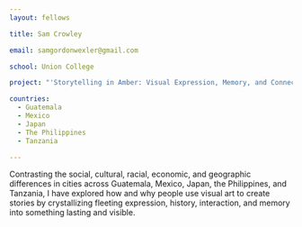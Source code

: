 ```yaml
---
layout: fellows

title: Sam Crowley

email: samgordonwexler@gmail.com

school: Union College

project: "'Storytelling in Amber: Visual Expression, Memory, and Connection'"

countries:
  - Guatemala
  - Mexico
  - Japan
  - The Philippines
  - Tanzania

---
```


Contrasting the social, cultural, racial, economic, and geographic differences in cities across Guatemala, Mexico, Japan, the Philippines, and Tanzania, I have explored how and why people use visual art to create stories by crystallizing fleeting expression, history, interaction, and memory into something lasting and visible.
